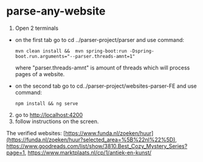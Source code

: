 # parse-any-website

1. Open 2 terminals
  - on the first tab go to cd ../parser-project/parser and use command:
    
    ```
    mvn clean install &&  mvn spring-boot:run -Dspring-boot.run.arguments="--parser.threads-amnt=1"
    ```
    where "parser.threads-amnt" is amount of threads which will process pages of a website.
    
  - on the second tab go to cd../parser-project/websites-parser-FE and use command:
    
      ```
      npm install && ng serve
      ```
2. go to [http://localhost:4200](http://localhost:4200)
3. follow instructions on the screen.

The verified websites: [https://www.funda.nl/zoeken/huur](https://funda.nl/zoeken/huur?selected_area=%5B%22nl%22%5D), https://www.goodreads.com/list/show/3810.Best_Cozy_Mystery_Series?page=1, https://www.marktplaats.nl/cp/1/antiek-en-kunst/
